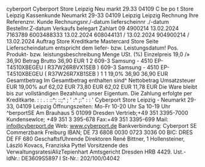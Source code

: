 cyberport Cyberport Store Leipzig Neu markt 29.33 04109 C be po t Store Leipzig Kassenkunde Neumarkt 29-33 04109 Leipzig Leipzig Rechnung Ihre Referenznr. Kunde Rechnungsnr./-datum lieferscheinnr ./-datum Bestellnr.Z-datum Verkaufs belegart Zahlart 09 4900214 13.02.2024 7163789 6003488333 13.02.2024 608044131 / 13.02.2024 904900214 / 13.02.2024 Auftrag Store Kreditkarte Mastercard Store Seite Lieferscheindatum entspricht dem liefer- bzw. Leistungsdatum! Pos. Produkt- bzw. leistungsbeschreibung Menge USt. (%) Einzelpreis 19,0 /» 36,90 Betrag Brutto 36,90 EUR 1 2 609-3 Samsung - 4510 EP-T4510XBEGEU I R37W26R8VX1SEB ) 609-3 Samsung - 4510 EP-T4510XBEGEU ( R37W26R7XB1SEB ) 1 1 19,0% 36,90 36,90 EUR Gesamtbetrag Im Gesamtbetrag enthalten sind^ Nettobetrag Umsatzsteuer EUR 19,00% auf 62,02 EUR 73,80 EUR 62,02 EUR 11,78 EUR Die Ware bleibt bis zur vollständigen Bezahlung unser Eigentum. Die Zahlung erfolgte per Kreditkarte. : : . : ::^: ::;^ ; ' :^ ;:" : : ' Cyberport Store Leipzig - Neumarkt 29-33, 04109 Leipzig Öffnungszeiten: Mo-Fr 10-20 Uhr Sa 10-19 Uhr ^berportSE Am Brauhaus 5 01099 Dresden Vertrieb;+49 351 3395-7000 Kundensewlce; +49 351 3 395-678 Fax:+49 351 3395-699 Mail: info@cyberport.de Web: www.cyberport.de Bankverbindung: Cyberport SE Commerzbank Freiburg IBAN; DE 73 6808 0030 0723 3036 00 BIC: DRES DE FF 680 GeschaftsfUhrende Direktoren René Bittner, 1 Hollensteiner, László Kovacs, Franziska Pyttel Vorsitzende des VerwaltungsratesiAlizTepienhart Amtsgericht Dresden HRB 4429. Ust.-ldNr.: DE3609S5897 I St-Nr.: 202/100/04042